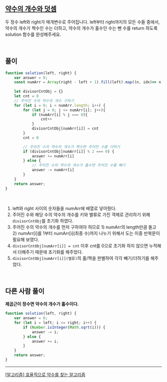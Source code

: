 ## [약수의 개수와 덧셈](https://school.programmers.co.kr/learn/courses/30/lessons/77884?language=javascript)
두 정수 left와 right가 매개변수로 주어집니다. left부터 right까지의 모든 수들 중에서, 약수의 개수가 짝수인 수는 더하고, 약수의 개수가 홀수인 수는 뺀 수를 return 하도록 solution 함수를 완성해주세요.

<br>

## 풀이
```javascript
function solution(left, right) {
    var answer = 0;
    const numArr = Array(right - left + 1).fill(left).map((n, idx)=> n + idx)    
    
    let divisorCntObj = {}
    let cnt = 0
    // 주어진 수의 약수의 개수 구하기
    for (let i = 0; i < numArr.length; i++) {
        for (let j = 0; j <= numArr[i]; j++){
            if (numArr[i] % j === 0){
                cnt++
            }
            divisorCntObj[numArr[i]] = cnt
        }
        cnt = 0

        // 주어진 수의 약수의 개수가 짝수면 주어진 수를 더하기
        if (divisorCntObj[numArr[i]] % 2 === 0) {
            answer += numArr[i]
        } else {
            // 주어진 수의 약수의 개수가 홀수면 주어진 수를 빼기
            answer -= numArr[i]
        }
    }
    return answer;
}
```

<br>

1. left와 right 사이의 숫자들을 numArr에 배열로 넣어줬다.
2. 주어진 수와 해당 수의 약수의 개수를 키와 밸류로 가진 객체로 관리하기 위해 `divisorCntObj`를 초기화 하였다.
3. 주어진 수의 약수의 개수를 먼저 구하여야 하므로 1) numArr의 length만큼 돌고 2) numArr[i]를 1부터 numArr[i](최종 수)까지 나누기 위해서 도는 이중 반복문이 필요해 보였다.
3. `divisorCntObj[numArr[i]] = cnt` 이후 cnt를 0으로 초기화 하지 않으면 누적해서 더해주기 때문에 초기화를 해주었다.
4. `divisorCntObj[numArr[i]](밸류)`의 홀/짝을 판별하여 각각 빼기/더하기를 해주었다.

<br>

## 다른 사람 풀이
**제곱근이 정수면 약수의 개수가 홀수이다.**
```javascript
function solution(left, right) {
    var answer = 0;
    for (let i = left; i <= right; i++) {
        if (Number.isInteger(Math.sqrt(i))) {
            answer -= i;
        } else {
            answer += i;
        }
    }
    return answer;
}
```
---
[[알고리즘] 효율적으로 약수를 찾는 알고리즘](https://kbw1101.tistory.com/32)